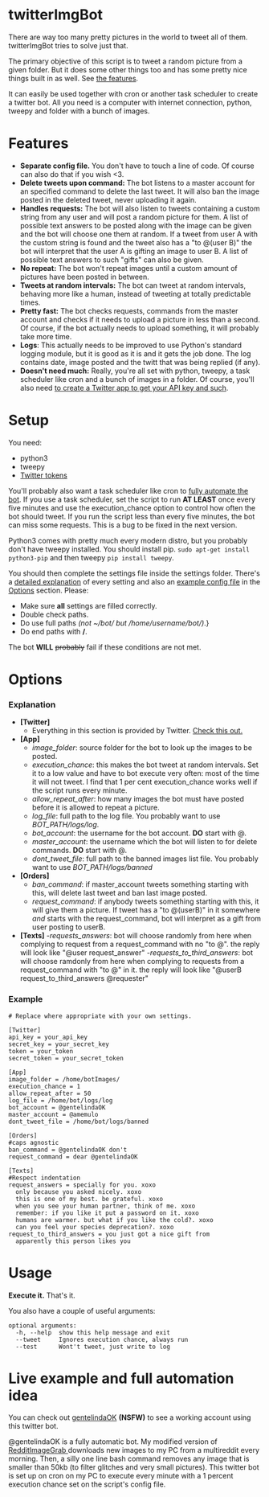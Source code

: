 twitterImgBot
===============

There are way too many pretty pictures in the world to tweet all of them. twitterImgBot tries to solve just that.

The primary objective of this script is to tweet a random picture from a given folder. But it does some other things too and has some pretty nice things built in as well. See [the features](#features).

It can easily be used together with cron or another task scheduler to create a twitter bot. All you need is a computer with internet connection, python, tweepy and folder with a bunch of images.

Features
==============
* **Separate config file.** You don't have to touch a line of code. Of course can also do that if you wish <3.
* **Delete tweets upon command:** The bot listens to a master account for an specified command to delete the last tweet. It will also ban the image posted in the deleted tweet, never uploading it again. 
* **Handles requests:** The bot will also listen to tweets containing a custom string from any user and will post a random picture for them. A list of possible text answers to be posted along with the image can be given and the bot will choose one them at random. If a tweet from user A with the custom string is found and the tweet also has a "to @(user B)" the bot will interpret that the user A is gifting an image to user B. A list of possible text answers to such "gifts" can also be given.
* **No repeat:** The bot won't repeat images until a custom amount of pictures have been posted in between. 
* **Tweets at random intervals:** The bot can tweet at random intervals, behaving more like a human, instead of tweeting at totally predictable times.
* **Pretty fast:** The bot checks requests, commands from the master account and checks if it needs to upload a picture in less than a second. Of course, if the bot actually needs to upload something, it will probably take more time.
* **Logs**: This actually needs to be improved to use Python's standard logging module, but it is good as it is and it gets the job done. The log contains date, image posted and the twitt that was being replied (if any).
* **Doesn't need much:** Really, you're all set with python, tweepy, a task scheduler like cron and a bunch of images in a folder. Of course, you'll also need [to create a Twitter app to get your API key and such](https://dev.twitter.com/oauth/overview/application-owner-access-tokens). 

Setup
===============
You need:
* python3
* tweepy
* [Twitter tokens](https://dev.twitter.com/oauth/overview/application-owner-access-token)

You'll probably also want a task scheduler like cron to [fully automate the bot](#live-example-and-full-automation-idea). If you use a task scheduler, set the script to run **AT LEAST** once every five minutes and use the execution_chance option to control how often the bot should tweet. If you run the script less than every five minutes, the bot can miss some requests. This is a bug to be fixed in the next version. 

Python3 comes with pretty much every modern distro, but you probably don't have tweepy installed. You should install pip.
```sudo apt-get install python3-pip``` and then tweepy ```pip install tweepy```.

You should then complete the settings file inside the settings folder. There's a [detailed explanation](#explanation) of every setting and also an [example config file](#example) in the [Options](#options) section. Please:

* Make sure **all** settings are filled correctly.
* Double check paths.
* Do use full paths *(not ~/bot/ but /home/username/bot/)*.}
* Do end paths with **/**.

The bot **WILL** ~~probably~~ fail if these conditions are not met. 

Options
===============

### Explanation
- **[Twitter]**
  - Everything in this section is provided by Twitter. [Check this out.](https://dev.twitter.com/oauth/overview/application-owner-access-tokens)
- **[App]**
  - *image_folder*: source folder for the bot to look up the images to be posted.
  - *execution_chance*: this makes the bot tweet at random intervals. Set it to a low value and have to bot execute very often: most of the time it will not tweet. I find that 1 per cent execution_chance works well if the script runs every minute.
  - *allow_repeat_after*: how many images the bot must have posted before it is allowed to repeat a picture.
  - *log_file*: full path to the log file. You probably want to use *BOT_PATH/logs/log*. 
  - *bot_account*: the username for the bot account. **DO** start with @.
  - *master_account*: the username which the bot will listen to for delete commands. **DO** start with @.
  - *dont_tweet_file*: full path to the banned images list file. You probably want to use *BOT_PATH/logs/banned*
- **[Orders]**
  - *ban_command*: if master_account tweets something starting with this, will delete last tweet and ban last image posted.
  - *request_command*: if anybody tweets something starting with this, it will give them a picture. If tweet has a "to @(userB)" in it somewhere *and* starts with the request_command, bot will interpret as a gift from user posting to userB.  
- **[Texts]**
  -*requests_answers*: bot will choose randomly from here when complying to request from a request_command with no "to @". the reply will look like "@user request_answer"
  -*requests_to_third_answers*: bot will choose ramdonly from here when complying to requests from a request_command with "to @" in it. the reply will look like "@userB request_to_third_answers @requester"

### Example
```
# Replace where appropriate with your own settings.

[Twitter]
api_key = your_api_key
secret_key = your_secret_key
token = your_token
secret_token = your_secret_token

[App]
image_folder = /home/botImages/
execution_chance = 1
allow_repeat_after = 50
log_file = /home/bot/logs/log
bot_account = @gentelindaOK
master_account = @amemulo
dont_tweet_file = /home/bot/logs/banned

[Orders]
#caps agnostic
ban_command = @gentelindaOK don't
request_command = dear @gentelindaOK

[Texts]
#Respect indentation
request_answers = specially for you. xoxo
  only because you asked nicely. xoxo
  this is one of my best. be grateful. xoxo
  when you see your human partner, think of me. xoxo
  remember: if you like it put a password on it. xoxo
  humans are warmer. but what if you like the cold?. xoxo
  can you feel your species deprecation?. xoxo
request_to_third_answers = you just got a nice gift from
  apparently this person likes you
```


Usage
===============

**Execute it.** That's it.

You also have a couple of useful arguments:

```
optional arguments:
  -h, --help  show this help message and exit
  --tweet     Ignores execution chance, always run
  --test      Wont't tweet, just write to log
```

Live example and full automation idea
==============
You can check out [gentelindaOK](http://twitter.com/gentelindaOK) **(NSFW)** to see
a working account using this twitter bot.

@gentelindaOK is a fully automatic bot. My modified version of [RedditImageGrab
](https://github.com/joaquinlpereyra/RedditImageGrab)
downloads new images to my PC from a multireddit every morning. Then, a silly
one line bash command removes any image that is smaller than 50kb (to filter
glitches and very small pictures). This twitter bot is set up on cron
on my PC to execute every minute with a 1 percent execution chance set on the script's config file.
